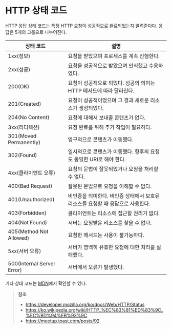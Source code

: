 # HTTP 상태 코드

HTTP 응답 상태 코드는 특정 HTTP 요청이 성공적으로 완료되었는지 알려준다다. 응답은 5개의 그룹으로 나누어진다.

| 상태 코드                  | 설명                                                         |
| -------------------------- | ------------------------------------------------------------ |
| 1xx(정보)                  | 요청을 받았으며 프로세스를 계속 진행한다.                    |
| 2xx(성공)                  | 요청을 성공적으로 받았으며 인식했고 수용하였다.              |
| 200(OK)                    | 요청이 성공적으로 되었다. 성공의 의미는 HTTP 메서드에 따라 달라진다. |
| 201(Created)               | 요청이 성공적이었으며 그 결과 새로운 리소스가 생성되었다.    |
| 204(No Content)            | 요청에 대해서 보내줄 콘텐츠가 없다.                          |
| 3xx(리디렉션)              | 요청 완료를 위해 추가 작업이 필요하다.                       |
| 301(Moved Permanently)     | 영구적으로 콘텐츠가 이동했다.                                |
| 302(Found)                 | 일시적으로 콘텐츠가 이동했다. 향후의 요청도 동일한 URI로 해야 한다. |
| 4xx(클라이언트 오류)       | 요청의 문법이 잘못되었거나 요청을 처리할 수 없다.            |
| 400(Bad Request)           | 잘못된 문법으로 요청을 이해할 수 없다.                       |
| 401(Unauthorized)          | 비인증을 의미한다. 비인증 상태에서 보호된 리소스를 요청할 때 응답으로 사용한다. |
| 403(Forbidden)             | 클라이언트는 리소스에 접근할 권리가 없다.                    |
| 404(Not Found)             | 서버는 요청받은 리소스를 찾을 수 없다.                       |
| 405(Method Not Allowed)    | 요청한 메서드는 사용이 불가능하다.                           |
| 5xx(서버 오류)             | 서버가 명백히 유효한 요청에 대한 처리를 실패했다.            |
| 500(Internal Server Error) | 서버에서 오류가 발생했다.                                    |

기타 상태 코드는 [MDN](https://developer.mozilla.org/ko/docs/Web/HTTP/Status)에서 확인할 수 있다.

> **참조**
>
> - https://developer.mozilla.org/ko/docs/Web/HTTP/Status
> - https://ko.wikipedia.org/wiki/HTTP_%EC%83%81%ED%83%9C_%EC%BD%94%EB%93%9C
> - https://meetup.toast.com/posts/92